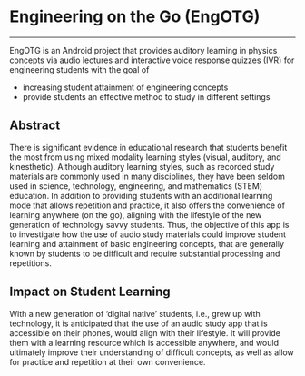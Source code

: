 # Engineering on the Go (EngOTG)
***
  EngOTG is an Android project that provides auditory learning in physics concepts via audio lectures and interactive 
  voice response quizzes (IVR) for engineering students with the goal of 
  
  * increasing student attainment of engineering concepts 
  * provide students an effective method to study in different settings

## Abstract

There is significant evidence in educational research that students benefit the most from using mixed modality
learning styles (visual, auditory, and kinesthetic). Although auditory learning styles, such as recorded study materials
are commonly used in many disciplines, they have been seldom used in science, technology, engineering, and mathematics
(STEM) education. In addition to providing students with an additional learning mode that allows repetition and practice,
it also offers the convenience of learning anywhere (on the go), aligning with the lifestyle of the new generation
of technology savvy students. Thus, the objective of this app is to investigate how the use of audio study materials
could improve student learning and attainment of basic engineering concepts, that are generally known by students to be
difficult and require substantial processing and repetitions.

## Impact on Student Learning

With a new generation of ‘digital native’ students, i.e., grew up with technology, it is anticipated that the use of an audio
study app that is accessible on their phones, would align with their lifestyle. It will provide them with a learning resource
which is accessible anywhere, and would ultimately improve their understanding of difficult concepts, as well as allow for 
practice and repetition at their own convenience. 
